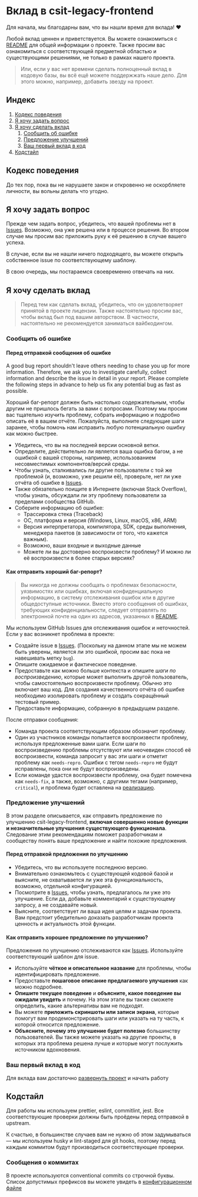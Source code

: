 # Вклад в csit-legacy-frontend

Для начала, мы благодарны вам, что вы нашли время для вклада! ❤️

Любой вклад ценнен и приветствуется. Вы можете ознакомиться с [README](README.md) для общей информации о проекте. Также просим вас ознакомиться с соответствующей предметной областью и существующими решениями, не только в рамках нашего проекта.

> Или, если у вас нет времени сделать полноценный вклад в кодовую базы, вы всё ещё можете поддержжать наше дело. Для этого можно, например, добавить звезду на проект.

## Индекс

<ol>
  <li>
    <a href="#кодекс-поведения">Кодекс поведения</a>
  </li>
  <li>
    <a href="#я-хочу-задать-вопрос">Я хочу задать вопрос</a>
  </li>
  <li>
    <a href="#я-хочу-сделать-вклад">Я хочу сделать вклад</a>
    <ol>
      <li>
        <a href="#сообщить-об-ошибке">Сообщить об ошибке</a>
      </li>
      <li>
        <a href="#предложение-улучшений">Предложение улучшений</a>
      </li>
      <li>
        <a href="#ваш-первый-вклад-в-код">Ваш первый вклад в код</a>
      </li>
    </ol>
  </li>
  <li>
    <a href="#кодстайл">Кодстайл</a>
  </li>
</ol>

## Кодекс поведения

До тех пор, пока вы не нарушаете закон и откровенно не оскорбляете личности, вы вольны делать что угодно.

## Я хочу задать вопрос

Прежде чем задать вопрос, убедитесь, что вашей проблемы нет в [Issues](https://github.com/CSIT-legacy/csit-legacy-frontend/issues). Возможно, она уже решена или в процессе решения. Во втором случае мы просим вас приложить руку к её решению в случае вашего успеха.

В случае, если вы не нашли ничего подходящего, вы можете открыть собственное issue по соответствующему шаблону.

В свою очередь, мы постараемся своевременно отвечать на них.

## Я хочу сделать вклад

> Перед тем как сделать вклад, убедитесь, что он удовлетворяет принятой в проекте лицензии. Также настоятельно просим вас, чтобы вклад был под вашим авторством. В частности, настоятельно не рекомендуется заниматься вайбкодингом.

### Сообщить об ошибке

<!-- omit in toc -->

#### Перед отправкой сообщения об ошибке

A good bug report shouldn't leave others needing to chase you up for more information. Therefore, we ask you to investigate carefully, collect information and describe the issue in detail in your report. Please complete the following steps in advance to help us fix any potential bug as fast as possible.

Хороший баг-репорт должен быть настолько содержательным, чтобы другим не пришлось бегать за вами с вопросами. Поэтому мы просим вас тщательно изучить проблему, собрать информацию и подробно описать её в вашем отчёте. Пожалуйста, выполните следующие шаги заранее, чтобы помочь нам исправить любую потенциальную ошибку как можно быстрее.

- Убедитесь, что вы на последней версии основной ветки.
- Определите, действительно ли является ваша ошибка багом, а не ошибкой с вашей стороны, например, использованием несовместимых компонентов/версий среды.
- Чтобы узнать, сталкивались ли другие пользователи с той же проблемой (и, возможно, уже решили её), проверьте, нет ли уже отчёта об ошибке в [Issues](https://github.com/CSIT-legacy/csit-legacy-frontend/issues).
- Также обязательно поищите в Интернете (включая Stack Overflow), чтобы узнать, обсуждали ли эту проблему пользователи за пределами сообщества GitHub.
- Соберите информацию об ошибке:
  - Трассировка стека (Traceback)
  - ОС, платформа и версия (Windows, Linux, macOS, x86, ARM)
  - Версия интерпретатора, компилятора, SDK, среды выполнения, менеджера пакетов (в зависимости от того, что кажется важным).
  - Возможно, ваши входные и выходные данные
  - Можете ли вы достоверно воспроизвести проблему? И можно ли её воспроизвести в более старых версиях?

<!-- omit in toc -->

#### Как отправить хороший баг-репорт?

> Вы никогда не должны сообщать о проблемах безопасности, уязвимостях или ошибках, включая конфиденциальную информацию, в систему отслеживания ошибок или в другие общедоступные источники. Вместо этого сообщения об ошибках, требующих конфиденциальности, следует отправлять по электронной почте на один из адресов, указанных в [README](README.md#авторы).

Мы используем GitHub Issues для отслеживания ошибок и неточностей. Если у вас возникнет проблема в проекте:

- Создайте issue в [Issues](https://github.com/CSIT-legacy/csit-legacy-frontend/issues/new). (Поскольку на данном этапе мы не можем быть уверены, является ли это ошибкой, просим вас пока не навешивать метку `bug`).
- Опишите ожидаемое и фактическое поведение.
- Предоставьте как можно больше контекста и опишите _шаги по воспроизведению_, которые может выполнить другой пользователь, чтобы самостоятельно воспроизвести проблему. Обычно это включает ваш код. Для создания качественного отчёта об ошибке необходимо изолировать проблему и создать сокращённый тестовый пример.
- Предоставьте информацию, собранную в предыдущем разделе.

После отправки сообщения:

- Команда проекта соответствующим образом обозначит проблему.
- Один из участников команды попытается воспроизвести проблему, используя предложенные вами шаги. Если шаги по воспроизведению проблемы отсутствуют или неочевиден способ её воспроизвести, команда запросит у вас эти шаги и отметит проблему как `needs-repro`. Ошибки с тегом `needs-repro` не будут исправлены, пока они не будут воспроизведены.
- Если команде удастся воспроизвести проблему, она будет помечена как `needs-fix`, а также, возможно, с другими тегами (например, `critical`), и проблема будет оставлена на [реализацию](#ваш-первый-вклад-в-код).

### Предложение улучшений

В этом разделе описывается, как отправить предложение по улучшению csit-legacy-frontend, **включая совершенно новые функции и незначительные улучшения существующего функционала**. Следование этим рекомендациям поможет разработчикам и сообществу понять ваше предложение и найти похожие предложения.

#### Перед отправкой предложения по улучшению

- Убедитесь, что вы используете последнюю версию.
- Внимательно ознакомьтесь с существующей кодовой базой и выясните, не охватывается ли уже эта функциональность, возможно, отдельной конфигурацией.
- Посмотрите в [Issues](https://github.com/CSIT-legacy/csit-legacy-frontend/issues), чтобы узнать, предлагалось ли уже это улучшение. Если да, добавьте комментарий к существующему запросу, а не создавайте новый.
- Выясните, соответствует ли ваша идея целям и задачам проекта. Вам предстоит убедительно доказать разработчикам проекта ценность и актуальность этой функции.

#### Как отправить хорошее предложение по улучшению?

Предложения по улучшению отслеживаются как [Issues](https://github.com/CSIT-legacy/csit-legacy-frontend/issues). Используйте соответствующий шаблон для issue.

- Используйте **чёткое и описательное название** для проблемы, чтобы идентифицировать предложение.
- Предоставьте **пошаговое описание предлагаемого улучшения** как можно подробнее.
- **Опишите текущее поведение** и **объясните, какое поведение вы ожидали увидеть** и почему. На этом этапе вы также сможете определить, какие альтернативы вам не подходят.
- Вы можете **приложить скриншоты или записи экрана**, которые помогут вам продемонстрировать шаги или указать на ту часть, к которой относится предложение.
- **Объясните, почему это улучшение будет полезно** большинству пользователей. Вы также можете указать на другие проекты, в которых эта проблема решена лучше и которые могут послужить источником вдохновения.

### Ваш первый вклад в код

Для вклада вам достаточно [развернуть проект](README.md#развёртывание) и начать работу

## Кодстайл

Для работы мы используем prettier, eslint, commitlint, jest. Все соответствующие проверки должны быть проёдены перед отправкой в upstream.

К счастью, в большинстве случаев вам не нужно об этом задумываться &mdash; мы используем husky и lint-staged для git hooks, поэтому перед каждым коммитом будут производиться соответствующие проверки.

### Сообщения о коммитах

В проекте используются conventional commits со строчной буквы. Список допустимых префиксов вы можете увидеть в [конфигурационном файле](commitlint.config.ts)
